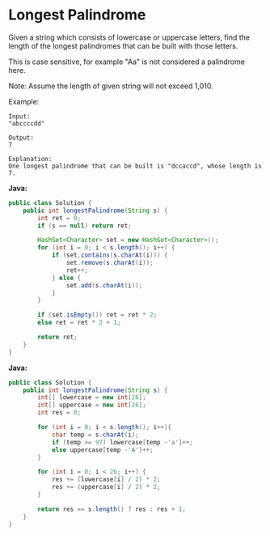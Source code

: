 # Longest Palindrome

Given a string which consists of lowercase or uppercase letters, find the length of the longest palindromes that can be built with those letters.

This is case sensitive, for example "Aa" is not considered a palindrome here.

Note:
Assume the length of given string will not exceed 1,010.

Example:

    Input:
    "abccccdd"

    Output:
    7

    Explanation:
    One longest palindrome that can be built is "dccaccd", whose length is 7.



**Java:**
```java
public class Solution {
    public int longestPalindrome(String s) {
        int ret = 0;
        if (s == null) return ret;

        HashSet<Character> set = new HashSet<Character>();
        for (int i = 0; i < s.length(); i++) {
            if (set.contains(s.charAt(i))) {
                set.remove(s.charAt(i));
                ret++;
            } else {
                set.add(s.charAt(i));
            }
        }

        if (set.isEmpty()) ret = ret * 2;
        else ret = ret * 2 + 1;

        return ret;
    }
}
```

**Java:**
```java
public class Solution {
    public int longestPalindrome(String s) {
        int[] lowercase = new int[26];
        int[] uppercase = new int[26];
        int res = 0;

        for (int i = 0; i < s.length(); i++){
            char temp = s.charAt(i);
            if (temp >= 97) lowercase[temp -'a']++;
            else uppercase[temp -'A']++;
        }

        for (int i = 0; i < 26; i++) {
            res += (lowercase[i] / 2) * 2;
            res += (uppercase[i] / 2) * 2;
        }

        return res == s.length() ? res : res + 1;
    }
}
```
